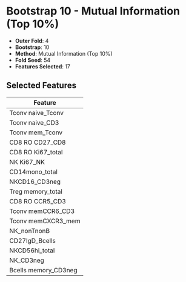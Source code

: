 # Bootstrap 10 - Mutual Information (Top 10%)

- **Outer Fold**: 4
- **Bootstrap**: 10
- **Method**: Mutual Information (Top 10%)
- **Fold Seed**: 54
- **Features Selected**: 17

## Selected Features

| Feature |
|---------|
| Tconv naive_Tconv |
| Tconv naive_CD3 |
| Tconv mem_Tconv |
| CD8 RO CD27_CD8 |
| CD8 RO Ki67_total |
| NK Ki67_NK |
| CD14mono_total |
| NKCD16_CD3neg |
| Treg memory_total |
| CD8 RO CCR5_CD3 |
| Tconv memCCR6_CD3 |
| Tconv memCXCR3_mem |
| NK_nonTnonB |
| CD27IgD_Bcells |
| NKCD56hi_total |
| NK_CD3neg |
| Bcells memory_CD3neg |
